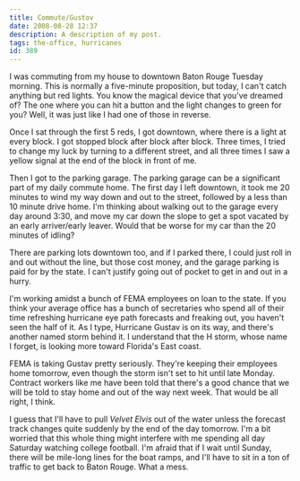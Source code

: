 ```yaml
---
title: Commute/Gustov
date: 2008-08-28 12:37
description: A description of my post.
tags: the-office, hurricanes
id: 389
---
```

I was commuting from my house to downtown Baton Rouge Tuesday morning.  This is normally a five-minute proposition, but today, I can't catch anything but red lights.  You know the magical device that you've dreamed of?  The one where you can hit a button and the light changes to green for you?  Well, it was just like I had one of those in reverse.

Once I sat through the first 5 reds, I got downtown, where there is a light at every block.  I got stopped block after block after block.  Three times, I tried to change my luck by turning to a different street, and all three times I saw a yellow signal at the end of the block in front of me.

Then I got to the parking garage.  The parking garage can be a significant part of my daily commute home.  The first day I left downtown, it took me 20 minutes to wind my way down and out to the street, followed by a less than 10 minute drive home.  I'm thinking about walking out to the garage every day around 3:30, and move my car down the slope to get a spot vacated by an early arriver/early leaver.  Would that be worse for my car than the 20 minutes of idling?

There are parking lots downtown too, and if I parked there, I could just roll in and out without the line, but those cost money, and the garage parking is paid for by the state.  I can't justify going out of pocket to get in and out in a hurry.

I'm working amidst a bunch of FEMA employees on loan to the state.  If you think your average office has a bunch of secretaries who spend all of their time refreshing hurricane eye path forecasts and freaking out, you haven't seen the half of it.  As I type, Hurricane Gustav is on its way, and there's another named storm behind it.  I understand that the H storm, whose name I forget, is looking more toward Florida's East coast.

FEMA is taking Gustav pretty seriously.  They're keeping their employees home tomorrow, even though the storm isn't set to hit until late Monday.  Contract workers like me have been told that there's a good chance that we will be told to stay home and out of the way next week.  That would be all right, I think.

I guess that I'll have to pull *Velvet Elvis* out of the water unless the forecast track changes quite suddenly by the end of the day tomorrow.  I'm a bit worried that this whole thing might interfere with me spending all day Saturday watching college football.  I'm afraid that if I wait until Sunday, there will be mile-long lines for the boat ramps, and I'll have to sit in a ton of traffic to get back to Baton Rouge.  What a mess.
